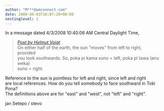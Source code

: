 ```yaml
---
author: "M***@wmconnect.com"
date: 2008-04-03T16:07:20+00:00
nestinglevel: 1
---
```

In a message dated 4/3/2008 10:40:06 AM Central Daylight Time,  

> [_Post by Helmut Voigt_](/US85m766/how-to-say-left-and-right#post18)  
> On either half of the earth, the sun "moves" from left to right, provided  
> you look southwards. So, poka pi kama suno = left, poka pi tawa (anu weka)  
> suno = right.  
> 

Reference to the sun is pointless for left and right, since left and right  
are local references. How do you tell somebody to face southward in Toki Pona?  
The definitions above are for "east" and "west", not "left" and "right".  
  
jan Setepo / stevo </HTML>